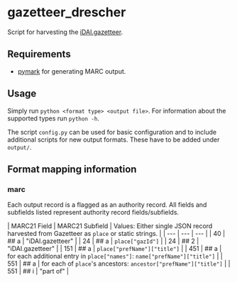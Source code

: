# gazetteer_drescher
Script for harvesting the [iDAI.gazetteer](https://gazetteer.dainst.org/).

## Requirements
* [pymark](https://github.com/edsu/pymarc) for generating MARC output.

## Usage
Simply run `python <format type> <output file>`. For information about the supported types run `python -h`.

The script `config.py` can be used for basic configuration and to include additional scripts for new output formats. These have to be added under `output/`.

## Format mapping information

### marc

Each output record is a flagged as an authority record. All fields and subfields listed represent authority record fields/subfields.

| MARC21 Field | MARC21 Subfield | Values: Either single JSON record harvested from Gazetteer as `place` or static strings. |
| --- | --- | --- |
| 40  | ## a | "iDAI.gazetteer" |
| 24  | ## a | `place["gazId"]` |
| 24  | ## 2 | "iDAI.gazetteer" |
| 151 | ## a | `place["prefName"]["title"]` |
| 451 | ## a | for each additional entry in `place["names"]`: `name["prefName"]["title"]` |
| 551 | ## a | for each of `place`'s ancestors: `ancestor["prefName"]["title"]` |
| 551 | ## i | "part of" |
